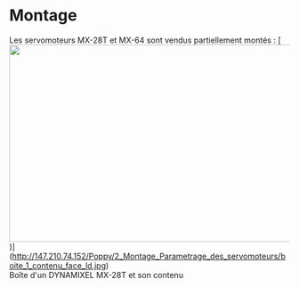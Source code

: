 # Montage

Les servomoteurs MX-28T et MX-64 sont vendus partiellement montés :
[<img src="http://147.210.74.152/Poppy/2_Montage_Parametrage_des_servomoteurs/boite_1_contenu_face_ld.jpg" name="Image1" align="bottom" width="595" height="355" border="0" ismap>)]
(http://147.210.74.152/Poppy/2_Montage_Parametrage_des_servomoteurs/boite_1_contenu_face_ld.jpg)  
Boîte d'un DYNAMIXEL MX-28T et son contenu
